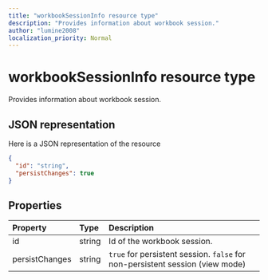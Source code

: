 ```yaml
---
title: "workbookSessionInfo resource type"
description: "Provides information about workbook session."
author: "lumine2008"
localization_priority: Normal
---
```


# workbookSessionInfo resource type

Provides information about workbook session.


## JSON representation

Here is a JSON representation of the resource

<!-- {
  "blockType": "resource",
  "optionalProperties": [  ],
  "@odata.type": "microsoft.graph.workbookSessionInfo"
}-->

```json
{
  "id": "string",
  "persistChanges": true
}
```

## Properties

| Property | Type  | Description                               |
|:---------|:------|:------------------------------------------|
| id  | string | Id of the workbook session. |
| persistChanges | string |  `true` for persistent session. `false` for non-persistent session (view mode) |

